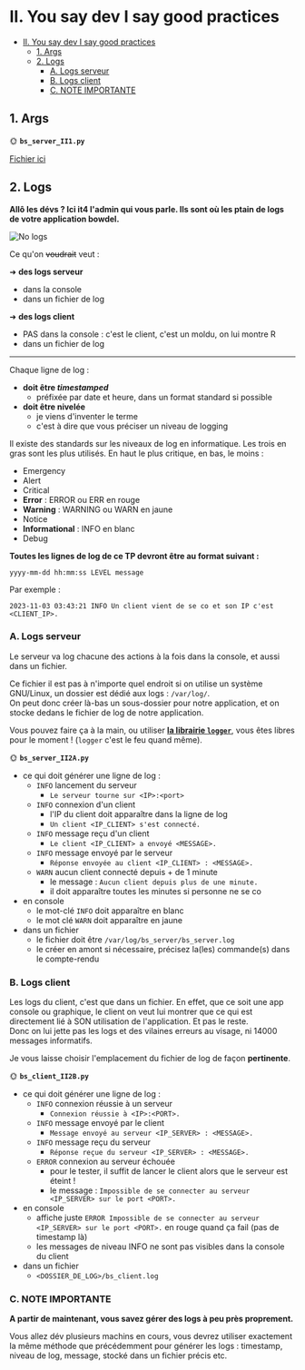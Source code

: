 # II. You say dev I say good practices

- [II. You say dev I say good practices](#ii-you-say-dev-i-say-good-practices)
    - [1. Args](#1-args)
    - [2. Logs](#2-logs)
        - [A. Logs serveur](#a-logs-serveur)
        - [B. Logs client](#b-logs-client)
        - [C. NOTE IMPORTANTE](#c-note-importante)

## 1. Args

🌞 **`bs_server_II1.py`**

[Fichier ici](./bs_server_II1.py)

## 2. Logs

**Allô les dévs ? Ici it4 l'admin qui vous parle. Ils sont où les ptain de logs de votre application bowdel.**

![No logs](../img/nologs.jpg)

Ce qu'on ~~voudrait~~ veut :

➜ **des logs serveur**

- dans la console
- dans un fichier de log

➜ **des logs client**

- PAS dans la console : c'est le client, c'est un moldu, on lui montre R
- dans un fichier de log

---

Chaque ligne de log :

- **doit être *timestamped***
    - préfixée par date et heure, dans un format standard si possible
- **doit être nivelée**
    - je viens d'inventer le terme
    - c'est à dire que vous préciser un niveau de logging

Il existe des standards sur les niveaux de log en informatique. Les trois en gras sont les plus utilisés. En haut le plus critique, en bas, le moins :

- Emergency
- Alert
- Critical
- **Error** : ERROR ou ERR en rouge
- **Warning** : WARNING ou WARN en jaune
- Notice
- **Informational** : INFO en blanc
- Debug

**Toutes les lignes de log de ce TP devront être au format suivant :**

```
yyyy-mm-dd hh:mm:ss LEVEL message
```

Par exemple :

```
2023-11-03 03:43:21 INFO Un client vient de se co et son IP c'est <CLIENT_IP>.
```

### A. Logs serveur

Le serveur va log chacune des actions à la fois dans la console, et aussi dans un fichier.

Ce fichier il est pas à n'importe quel endroit si on utilise un système GNU/Linux, un dossier est dédié aux logs : `/var/log/`.  
On peut donc créer là-bas un sous-dossier pour notre application, et on stocke dedans le fichier de log de notre application.

Vous pouvez faire ça à la main, ou utiliser [**la librairie `logger`**](https://realpython.com/python-logging/), vous êtes libres pour le moment ! (`logger` c'est le feu quand même).

🌞 **`bs_server_II2A.py`**

- ce qui doit générer une ligne de log :
    - `INFO` lancement du serveur
        - `Le serveur tourne sur <IP>:<port>`
    - `INFO` connexion d'un client
        - l'IP du client doit apparaître dans la ligne de log
        - `Un client <IP_CLIENT> s'est connecté.`
    - `INFO` message reçu d'un client
        - `Le client <IP_CLIENT> a envoyé <MESSAGE>.`
    - `INFO` message envoyé par le serveur
        - `Réponse envoyée au client <IP_CLIENT> : <MESSAGE>.`
    - `WARN` aucun client connecté depuis + de 1 minute
        - le message : `Aucun client depuis plus de une minute.`
        - il doit apparaître toutes les minutes si personne ne se co
- en console
    - le mot-clé `INFO` doit apparaître en blanc
    - le mot clé `WARN` doit apparaître en jaune
- dans un fichier
    - le fichier doit être `/var/log/bs_server/bs_server.log`
    - le créer en amont si nécessaire, précisez la(les) commande(s) dans le compte-rendu

### B. Logs client

Les logs du client, c'est que dans un fichier. En effet, que ce soit une app console ou graphique, le client on veut lui montrer que ce qui est directement lié à SON utilisation de l'application. Et pas le reste.   
Donc on lui jette pas les logs et des vilaines erreurs au visage, ni 14000 messages informatifs.

Je vous laisse choisir l'emplacement du fichier de log de façon **pertinente**.

🌞 **`bs_client_II2B.py`**

- ce qui doit générer une ligne de log :
    - `INFO` connexion réussie à un serveur
        - `Connexion réussie à <IP>:<PORT>.`
    - `INFO` message envoyé par le client
        - `Message envoyé au serveur <IP_SERVER> : <MESSAGE>.`
    - `INFO` message reçu du serveur
        - `Réponse reçue du serveur <IP_SERVER> : <MESSAGE>.`
    - `ERROR` connexion au serveur échouée
        - pour le tester, il suffit de lancer le client alors que le serveur est éteint !
        - le message : `Impossible de se connecter au serveur <IP_SERVER> sur le port <PORT>.`
- en console
    - affiche juste `ERROR Impossible de se connecter au serveur <IP_SERVER> sur le port <PORT>.` en rouge quand ça fail (pas de timestamp là)
    - les messages de niveau INFO ne sont pas visibles dans la console du client
- dans un fichier
    - `<DOSSIER_DE_LOG>/bs_client.log`

### C. NOTE IMPORTANTE

**A partir de maintenant, vous savez gérer des logs à peu près proprement.**

Vous allez dév plusieurs machins en cours, vous devrez utiliser exactement la même méthode que précédemment pour générer les logs : timestamp, niveau de log, message, stocké dans un fichier précis etc.
